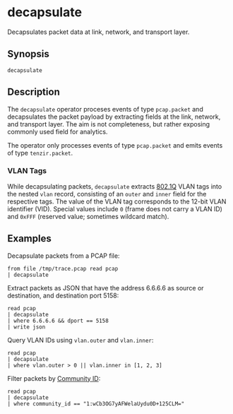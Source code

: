 # decapsulate

Decapsulates packet data at link, network, and transport layer.

## Synopsis

```
decapsulate
```

## Description

The `decapsulate` operator proceses events of type `pcap.packet` and
decapsulates the packet payload by extracting fields at the link, network, and
transport layer. The aim is not completeness, but rather exposing commonly used
field for analytics.

The operator only processes events of type `pcap.packet` and emits events of
type `tenzir.packet`.

### VLAN Tags

While decapsulating packets, `decapsulate` extracts
[802.1Q](https://en.wikipedia.org/wiki/IEEE_802.1Q) VLAN tags into the nested
`vlan` record, consisting of an `outer` and `inner` field for the respective
tags. The value of the VLAN tag corresponds to the 12-bit VLAN identifier (VID).
Special values include `0` (frame does not carry a VLAN ID) and `0xFFF`
(reserved value; sometimes wildcard match).

## Examples

Decapsulate packets from a PCAP file:

```
from file /tmp/trace.pcap read pcap
| decapsulate
```

Extract packets as JSON that have the address 6.6.6.6 as source or destination,
and destination port 5158:

```
read pcap
| decapsulate
| where 6.6.6.6 && dport == 5158
| write json
```

Query VLAN IDs using `vlan.outer` and `vlan.inner`:

```
read pcap
| decapsulate
| where vlan.outer > 0 || vlan.inner in [1, 2, 3]
```

Filter packets by [Community
ID](https://github.com/corelight/community-id-spec):

```
read pcap
| decapsulate
| where community_id == "1:wCb3OG7yAFWelaUydu0D+125CLM="
```
